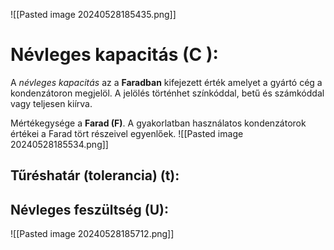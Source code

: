 ![[Pasted image 20240528185435.png]]
# Névleges kapacitás (C ):

A *névleges kapacitás* az a **Faradban** kifejezett
érték amelyet a gyártó cég a kondenzátoron
megjelöl. A jelölés történhet színkóddal, betű
és számkóddal vagy teljesen kiírva.

Mértékegysége a **Farad (F)**. A gyakorlatban
használatos kondenzátorok értékei a Farad tört
részeivel egyenlőek.
![[Pasted image 20240528185534.png]]
## Tűréshatár (tolerancia) (t):
## Névleges feszültség (U):

![[Pasted image 20240528185712.png]]